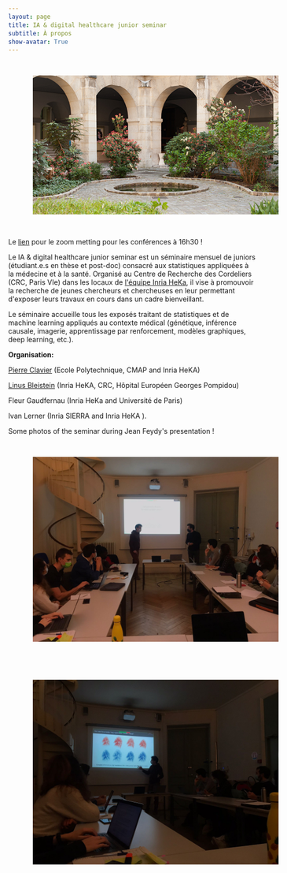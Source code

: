 ```yaml
---
layout: page
title: IA & digital healthcare junior seminar
subtitle: À propos
show-avatar: True
---
```


<p align="center">
 <img style="float: center;" src="/assets/img/cordeliers.jpg" width="500" hspace="50" vspace="30">
</p>


Le [lien](https://u-paris.zoom.us/rec/share/VA5e9HtsSC4YFsi8y8cTs0ZJFXiHmqPQZBnid-MuBhUSfRVs8xsnr-8qEnuJ4l0.tWTLL9PrYfTn3WjD) pour le zoom metting pour les conférences à 16h30 ! 


Le IA & digital healthcare junior seminar est un séminaire mensuel de juniors (étudiant.e.s en thèse et post-doc) consacré aux statistiques appliquées à la médecine et à la santé. Organisé au Centre de Recherche des Cordeliers (CRC, Paris VIe) dans les locaux de 
<a href="https://team.inria.fr/heka/fr/">l'équipe Inria HeKa</a>, il vise à promouvoir la recherche de jeunes chercheurs et chercheuses en leur permettant d'exposer leurs travaux en cours dans un cadre bienveillant.

Le séminaire accueille tous les exposés traitant de statistiques et de machine learning appliqués au contexte médical (génétique, inférence causale, imagerie, apprentissage par renforcement, modèles graphiques, deep learning, etc.). 

**Organisation:**

[Pierre Clavier](https://pierreclavier.github.io/aboutme/) (Ecole Polytechnique, CMAP and Inria HeKA)  

[Linus Bleistein](https://linusbleistein.github.io/) (Inria HeKA, CRC, Hôpital Européen Georges Pompidou)

Fleur Gaudfernau (Inria HeKa and Université de Paris)

Ivan Lerner (Inria SIERRA and Inria HeKA ).



Some photos of the seminar during Jean Feydy's presentation !



<p align="center">
 <img style="float: center;" src="/assets/img/photo_seminaire.jpeg" width="500" hspace="50" vspace="30">
</p>


<p align="center">
 <img style="float: center;" src="/assets/img/seminaire2.jpeg" width="500" hspace="50" vspace="30">
</p>
